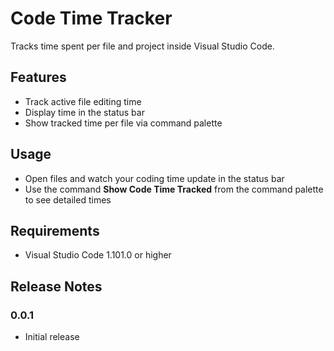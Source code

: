 # Code Time Tracker

Tracks time spent per file and project inside Visual Studio Code.

## Features

- Track active file editing time
- Display time in the status bar
- Show tracked time per file via command palette

## Usage

- Open files and watch your coding time update in the status bar
- Use the command **Show Code Time Tracked** from the command palette to see detailed times

## Requirements

- Visual Studio Code 1.101.0 or higher

## Release Notes

### 0.0.1

- Initial release
